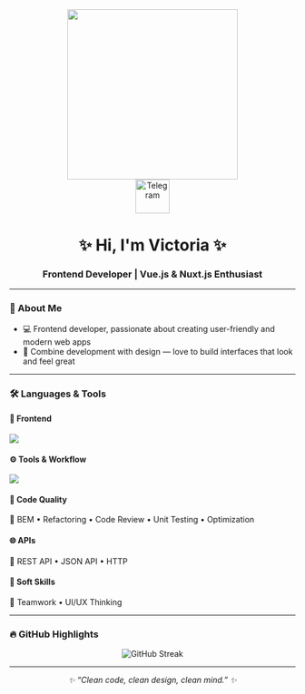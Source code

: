 <div id="header" align="center">
  <img src="https://media3.giphy.com/media/L1R1tvI9svkIWwpVYr/giphy.gif?cid=790b7611d259368a108bcdc611c94385b6f063232ca70067&rid=giphy.gif&ct=g" width="300"/>
  
  <div id="badges" align="center">
    <a href="https://t.me/vvztvv">
      <img src="https://img.icons8.com/clouds/100/telegram-app.png" width="60" alt="Telegram"/>
    </a>
  </div>
</div>

<h1 align="center">✨ Hi, I'm Victoria ✨</h1>
<h3 align="center">Frontend Developer | Vue.js & Nuxt.js Enthusiast</h3>

---

### 🚀 About Me  
- 💻 Frontend developer, passionate about creating user-friendly and modern web apps  
- 🎨 Combine development with design — love to build interfaces that look and feel great  

---

### 🛠️ Languages & Tools  

#### 🎨 Frontend
<p>
  <img src="https://skillicons.dev/icons?i=vue,react,ts,js,html,css,scss,bootstrap,tailwind" />
</p>

#### ⚙️ Tools & Workflow
<p>
  <img src="https://skillicons.dev/icons?i=git,webpack,postman" />
</p>

#### 📐 Code Quality
<p>
  🔹 BEM • Refactoring • Code Review • Unit Testing • Optimization
</p>

#### 🌐 APIs
<p>
  🔹 REST API • JSON API • HTTP
</p>

#### 🤝 Soft Skills
<p>
  🔹 Teamwork • UI/UX Thinking
</p>

---

### 🔥 GitHub Highlights  
<p align="center">
  <img src="https://github-readme-streak-stats.herokuapp.com?user=finira66&theme=tokyonight&hide_border=true" alt="GitHub Streak"/>
</p>

---

<div align="center">
  <i>✨ “Clean code, clean design, clean mind.” ✨</i>
</div>
